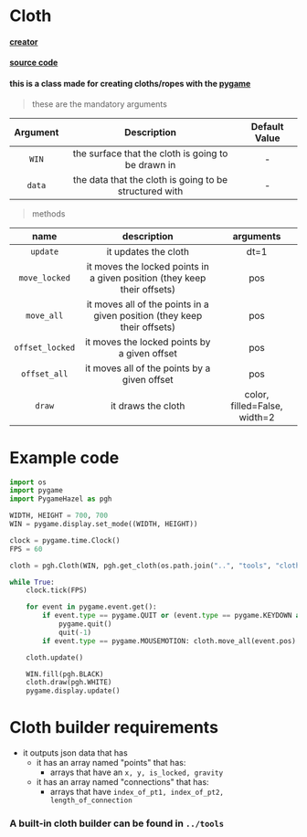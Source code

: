 # Cloth

#### [creator](https://github.com/Emc2356)
#### [source code](https://github.com/Emc2356/PygameHazel)

#### this is a class made for creating cloths/ropes with the [pygame](https://www.pygame.org)
> these are the mandatory arguments

| Argument | Description | Default Value |
|:--------:|:-----------:|:-------------:|
| `WIN` | the surface that the cloth is going to be drawn in | - |
| `data` | the data that the cloth is going to be structured with | - |

> methods

| name | description | arguments |
|:-----:|:----------:|:---------:|
| `update` | it updates the cloth | dt=1 |
| `move_locked` | it moves the locked points in a given position (they keep their offsets) | pos |
| `move_all` | it moves all of the points in a given position (they keep their offsets) | pos |
| `offset_locked` | it moves the locked points by a given offset | pos |
| `offset_all` | it moves all of the points by a given offset | pos |
| `draw` | it draws the cloth | color, filled=False, width=2 |

# Example code

```python
import os
import pygame
import PygameHazel as pgh

WIDTH, HEIGHT = 700, 700
WIN = pygame.display.set_mode((WIDTH, HEIGHT))

clock = pygame.time.Clock()
FPS = 60

cloth = pgh.Cloth(WIN, pgh.get_cloth(os.path.join("..", "tools", "cloths", "cloth.cloth")))

while True:
    clock.tick(FPS)

    for event in pygame.event.get():
        if event.type == pygame.QUIT or (event.type == pygame.KEYDOWN and event.key == pygame.K_ESCAPE):
            pygame.quit()
            quit(-1)
        if event.type == pygame.MOUSEMOTION: cloth.move_all(event.pos)

    cloth.update()

    WIN.fill(pgh.BLACK)
    cloth.draw(pgh.WHITE)
    pygame.display.update()
```

# Cloth builder requirements
- it outputs json data that has
  - it has an array named "points" that has:
    - arrays that have an `x, y, is_locked, gravity`
  - it has an array named "connections" that has:
    - arrays that have `index_of_pt1, index_of_pt2, length_of_connection`

### A built-in cloth builder can be found in `../tools`
